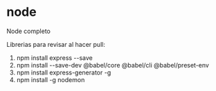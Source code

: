 # node
Node completo

Librerias para revisar al hacer pull:

1. npm install express --save
2. npm install --save-dev @babel/core @babel/cli @babel/preset-env
3. npm install express-generator -g
4. npm install -g nodemon
